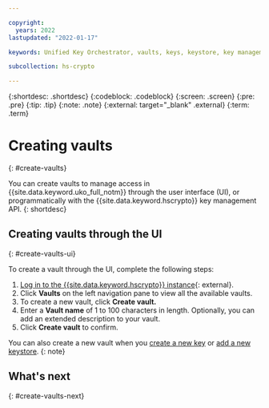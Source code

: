 ```yaml
---

copyright:
  years: 2022
lastupdated: "2022-01-17"

keywords: Unified Key Orchestrator, vaults, keys, keystore, key management

subcollection: hs-crypto

---
```


{:shortdesc: .shortdesc}
{:codeblock: .codeblock}
{:screen: .screen}
{:pre: .pre}
{:tip: .tip}
{:note: .note}
{:external: target="_blank" .external}
{:term: .term}


# Creating vaults
{: #create-vaults}

You can create vaults to manage access in {{site.data.keyword.uko_full_notm}} through the user interface (UI), or programmatically with the {{site.data.keyword.hscrypto}} key management API.
{: shortdesc}


## Creating vaults through the UI
{: #create-vaults-ui}

To create a vault through the UI, complete the following steps:

1. [Log in to the {{site.data.keyword.hscrypto}} instance](https://cloud.ibm.com/login){: external}.
2. Click **Vaults** on the left navigation pane to view all the available vaults.
3. To create a new vault, click **Create vault.**
4. Enter a **Vault name** of 1 to 100 characters in length. Optionally, you can add an extended description to your vault.
6. Click **Create vault** to confirm.


You can also create a new vault when you [create a new key](/docs/hs-crypto?topic=hs-crypto-create-internal-keys) or [add a new keystore](/docs/hs-crypto?topic=hs-crypto-create-internal-keystores).
{: note}


## What's next
{: #create-vaults-next}


  


